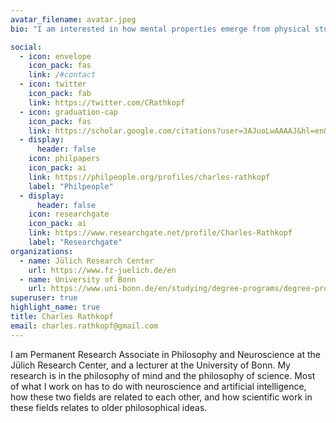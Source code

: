 ```yaml
---
avatar_filename: avatar.jpeg
bio: "I am interested in how mental properties emerge from physical stuff. "

social:
  - icon: envelope
    icon_pack: fas
    link: /#contact
  - icon: twitter
    icon_pack: fab
    link: https://twitter.com/CRathkopf
  - icon: graduation-cap
    icon_pack: fas
    link: https://scholar.google.com/citations?user=3AJuoLwAAAAJ&hl=en&oi=ao
  - display:
      header: false
    icon: philpapers
    icon_pack: ai
    link: https://philpeople.org/profiles/charles-rathkopf
    label: "Philpeople"
  - display:
      header: false
    icon: researchgate
    icon_pack: ai
    link: https://www.researchgate.net/profile/Charles-Rathkopf
    label: "Researchgate"
organizations:
  - name: Jülich Research Center
    url: https://www.fz-juelich.de/en
  - name: University of Bonn
    url: https://www.uni-bonn.de/en/studying/degree-programs/degree-programs-a-z/philosophy-bakf
superuser: true
highlight_name: true
title: Charles Rathkopf
email: charles.rathkopf@gmail.com
---
```

I am Permanent Research Associate in Philosophy and Neuroscience at the Jülich Research Center, and a lecturer at the University of Bonn. My research is in the philosophy of mind and the philosophy of science. Most of what I work on has to do with neuroscience and artificial intelligence, how these two fields are related to each other, and how scientific work in these fields relates to older philosophical ideas.
